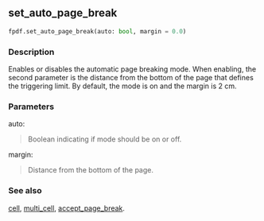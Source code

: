 ## set_auto_page_break ##

```python
fpdf.set_auto_page_break(auto: bool, margin = 0.0)
```

### Description ###

Enables or disables the automatic page breaking mode. When enabling, the second parameter is the distance from the bottom of the page that defines the triggering limit. By default, the mode is on and the margin is 2 cm.

### Parameters ###

auto:
> Boolean indicating if mode should be on or off.

margin:
> Distance from the bottom of the page.

### See also ###

[cell](cell.md), [multi_cell](multi_cell.md), [accept_page_break](accept_page_break.md).
